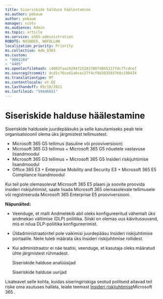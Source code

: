 ```yaml
---
title: Siseriskide halduse häälestamine
ms.author: pebaum
author: pebaum
manager: scotv
ms.audience: Admin
ms.topic: article
ms.service: o365-administration
ROBOTS: NOINDEX, NOFOLLOW
localization_priority: Priority
ms.collection: Adm_O365
ms.custom:
- "9002284"
- "4405"
ms.openlocfilehash: c4003faac9294725283786fd865217fdc7fcdcef
ms.sourcegitcommit: dcd1c76ced1a0cec27f4cf8d383593760c198424
ms.translationtype: MT
ms.contentlocale: et-EE
ms.lasthandoff: 09/18/2021
ms.locfileid: "59446651"
---
```

# <a name="set-up-insider-risk-management"></a>Siseriskide halduse häälestamine

Siseriskide haldusele juurdepääsuks ja selle kasutamiseks peab teie organisatsioonil olema üks järgmistest tellimustest.

- Microsoft 365 G5 tellimus (tasuline või prooviversioon)
- Microsoft 365 G3 tellimus + Microsoft 365 G5 nõuetele vastavuse lisandmoodul
- Microsoft 365 G3 tellimus + Microsoft 365 G5 Insideri riskijuhtimise lisandmoodul
- Office 365 E3 + Enterprise Mobility and Security E3 + Microsoft 365 E5 Compliance lisandmoodul

Kui teil pole olemasolevat Microsoft 365 E5 plaani ja soovite proovida insideri riskijuhtimist, saate lisada Microsoft 365 olemasolevale tellimusele või registreeruda Microsoft 365 Enterprise E5 prooviversiooni.

**Näpunäited:**

- Veenduge, et malli Andmelekib abil oleks konfigureeritud vähemalt üks andmekao vältimise (DLP) poliitika. Siiski on olemas uus käivitussuvand, mis ei nõua DLP-poliitika konfigureerimist.

- Üldadministraatoritel pole vaikimisi juurdepääsu Insideri riskijuhtimise portaalile. Neile tuleb määrata üks Insideri riskijuhtimise rollidest.

- Kui administraator ei näe teatisi, veenduge, et kasutaja oleks määratud ühte järgmistest rühmadest.

    Siseriskide halduse analüüsijad

    Siseriskide halduse uurijad

Lisateavet selle kohta, kuidas siseringiriskiga seotud politseid aitavad teil riske oma asutuses hallata, leiate teemast [Insideri riskijuhtimise](https://docs.microsoft.com/microsoft-365/compliance/insider-risk-management)Microsoft 365 .